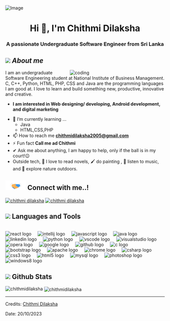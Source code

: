 <img src="https://github.com/user-attachments/assets/41fde90f-2f97-406c-b815-f996821169b3" style="height: 250px; width: 1000px" alt="Image">

<h1 align="center">Hi 👋, I'm Chithmi Dilaksha</h1>
<h3 align="center">A passionate Undergraduate Software Engineer from Sri Lanka</h3>




## <img src="https://media.giphy.com/media/ObNTw8Uzwy6KQ/giphy.gif" width="30px">&nbsp;***About me***

<img align="right" alt="coding" width="300" src="https://cdn.dribbble.com/users/1857592/screenshots/3848396/character-typing.gif">


I am an undergraduate Software Engineering student at National Institute of Business Management. C, C++, Python, HTML, PHP, CSS and Java are the programming languages I am good at. I love to learn and build something new, productive, innovative and creative.
* **I am interested in Web designing/ developing, Android development, and digital marketing**
- 🌱 I’m currently learning ...
  - Java
  - HTML,CSS,PHP
- 📫 How to reach me **chithmidilaksha2005@gmail.com**
- ⚡ Fun fact **Call me ad Chithmi**
- ✔ Ask me about anything, I am happy to help, only if the ball is in my court!😉<br>
- Outside tech, 📖 I love to read novels, 🖌️ do painting , 🎵 listen to music, and 🌴 explore nature outdoors.

## <img src="https://github.com/0xAbdulKhalid/0xAbdulKhalid/raw/main/assets/mdImages/handshake.gif" width ="65"><b> Connect with me..!</b>

<p align="left">
<a href="https://linkedin.com/in/chithmi dilaksha" target="blank"><img align="center" src="https://raw.githubusercontent.com/rahuldkjain/github-profile-readme-generator/master/src/images/icons/Social/linked-in-alt.svg" alt="chithmi dilaksha" height="30" width="40" /></a>
<a href="https://fb.com/chithmi dilaksha" target="blank"><img align="center" src="https://raw.githubusercontent.com/rahuldkjain/github-profile-readme-generator/master/src/images/icons/Social/facebook.svg" alt="chithmi dilaksha" height="30" width="40" /></a>




## <img src="https://media2.giphy.com/media/QssGEmpkyEOhBCb7e1/giphy.gif?cid=ecf05e47a0n3gi1bfqntqmob8g9aid1oyj2wr3ds3mg700bl&rid=giphy.gif" width ="25"><b> Languages and Tools</b>
<br>


<div align="left">
  <img src="https://cdn.jsdelivr.net/gh/devicons/devicon/icons/react/react-original.svg" height="40" alt="react logo"  />
  <img width="12" />
  <img src="https://cdn.jsdelivr.net/gh/devicons/devicon/icons/intellij/intellij-original.svg" height="40" alt="intellij logo"  />
  <img width="12" />
  <img src="https://cdn.jsdelivr.net/gh/devicons/devicon/icons/javascript/javascript-original.svg" height="40" alt="javascript logo"  />
  <img width="12" />
  <img src="https://cdn.jsdelivr.net/gh/devicons/devicon/icons/java/java-original.svg" height="40" alt="java logo"  />
  <img width="12" />
  <img src="https://cdn.jsdelivr.net/gh/devicons/devicon/icons/linkedin/linkedin-original.svg" height="40" alt="linkedin logo"  />
  <img width="12" />
  <img src="https://cdn.jsdelivr.net/gh/devicons/devicon/icons/python/python-original.svg" height="40" alt="python logo"  />
  <img width="12" />
  <img src="https://cdn.jsdelivr.net/gh/devicons/devicon/icons/vscode/vscode-original.svg" height="40" alt="vscode logo"  />
  <img width="12" />
  <img src="https://cdn.jsdelivr.net/gh/devicons/devicon/icons/visualstudio/visualstudio-plain.svg" height="40" alt="visualstudio logo"  />
  <img width="12" />
  <img src="https://cdn.jsdelivr.net/gh/devicons/devicon/icons/opera/opera-original.svg" height="40" alt="opera logo"  />
  <img width="12" />
  <img src="https://cdn.jsdelivr.net/gh/devicons/devicon/icons/google/google-original.svg" height="40" alt="google logo"  />
  <img width="12" />
  <img src="https://cdn.jsdelivr.net/gh/devicons/devicon/icons/github/github-original.svg" height="40" alt="github logo"  />
  <img width="12" />
  <img src="https://cdn.jsdelivr.net/gh/devicons/devicon/icons/c/c-original.svg" height="40" alt="c logo"  />
  <img width="12" />
  <img src="https://cdn.jsdelivr.net/gh/devicons/devicon/icons/bootstrap/bootstrap-original.svg" height="40" alt="bootstrap logo"  />
  <img width="12" />
  <img src="https://cdn.jsdelivr.net/gh/devicons/devicon/icons/apache/apache-original.svg" height="40" alt="apache logo"  />
  <img width="12" />
  <img src="https://cdn.jsdelivr.net/gh/devicons/devicon/icons/chrome/chrome-original.svg" height="40" alt="chrome logo"  />
  <img width="12" />
  <img src="https://cdn.jsdelivr.net/gh/devicons/devicon/icons/csharp/csharp-original.svg" height="40" alt="csharp logo"  />
  <img width="12" />
  <img src="https://cdn.jsdelivr.net/gh/devicons/devicon/icons/css3/css3-original.svg" height="40" alt="css3 logo"  />
  <img width="12" />
  <img src="https://cdn.jsdelivr.net/gh/devicons/devicon/icons/html5/html5-original.svg" height="40" alt="html5 logo"  />
  <img width="12" />
  <img src="https://cdn.jsdelivr.net/gh/devicons/devicon/icons/mysql/mysql-original.svg" height="40" alt="mysql logo"  />
  <img width="12" />
  <img src="https://cdn.jsdelivr.net/gh/devicons/devicon/icons/photoshop/photoshop-plain.svg" height="40" alt="photoshop logo"  />
  <img width="12" />
  <img src="https://cdn.jsdelivr.net/gh/devicons/devicon/icons/windows8/windows8-original.svg" height="40" alt="windows8 logo"  />
</div>



## <picture> <img src = "https://github.com/7oSkaaa/7oSkaaa/blob/main/Images/Statistics.gif?raw=true" width = 50px>  </picture> Github Stats

<p><img align="left" src="https://github-readme-stats.vercel.app/api/top-langs?username=chithmidilaksha&show_icons=true&locale=en&layout=compact" alt="chithmidilaksha" /></p>

 <p>&nbsp;<img align="center" src="https://github-readme-stats.vercel.app/api?username=chithmidilaksha&show_icons=true&locale=en" alt="chithmidilaksha" /></p>


---
Credits: <a href="https://github.com/ChithmiDilaksha">Chithmi Dilaksha</a>

Date: 20/10/2023
